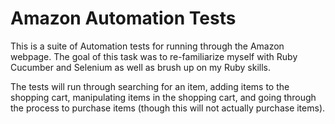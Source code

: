 # Amazon Automation Tests
This is a suite of Automation tests for running through the Amazon webpage.
The goal of this task was to re-familiarize myself with Ruby Cucumber and Selenium 
as well as brush up on my Ruby skills.

The tests will run through searching for an item, adding items to the shopping cart, 
manipulating items in the shopping cart, and going through the process to purchase
items (though this will not actually purchase items).
